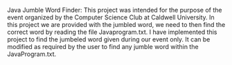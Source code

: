 Java Jumble Word Finder: This project was intended for the purpose of the event organized by the Computer Science Club at Caldwell University. In this project we are provided with the jumbled word, we need to then find the correct word by reading the file Javaprogram.txt. I have implemented this project to find the jumbeled word given during our event only. It can be modified as required by the user to find any jumble word within the JavaProgram.txt.

